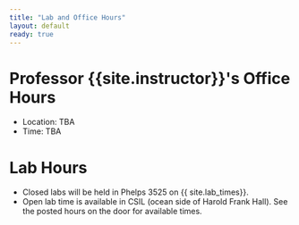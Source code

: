 ```yaml
---
title: "Lab and Office Hours"
layout: default
ready: true
---
```


# Professor {{site.instructor}}'s Office Hours

* Location: TBA
* Time: TBA


# Lab Hours

* Closed labs will be held in Phelps 3525 on {{ site.lab_times}}.
* Open lab time is available in CSIL (ocean side of Harold Frank Hall).  See the posted hours on the door for available times.

